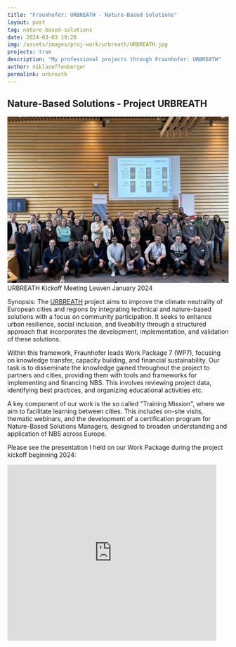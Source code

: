 ```yaml
---
title: "Fraunhofer: URBREATH - Nature-Based Solutions"
layout: post
tag: nature-based-solutions
date: 2024-03-03 19:20
img: /assets/images/proj-work/urbreath/URBREATH.jpg
projects: true
description: "My professional projects through Fraunhofer: URBREATH"
author: niklaseffenberger
permalink: urbreath
---
```





## Nature-Based Solutions - Project URBREATH

![URBREATH Kickoff Meeting Niklas](/assets/images/proj-work/urbreath/URBREATH_consortium.jpg)URBREATH Kickoff Meeting Leuven January 2024

Synopsis: The [URBREATH][1] project aims to improve the climate neutrality of European cities and regions by integrating technical and nature-based solutions with a focus on community participation. It seeks to enhance urban resilience, social inclusion, and liveability through a structured approach that incorporates the development, implementation, and validation of these solutions.

Within this framework, Fraunhofer leads Work Package 7 (WP7), focusing on knowledge transfer, capacity building, and financial sustainability. Our task is to disseminate the knowledge gained throughout the project to partners and cities, providing them with tools and frameworks for implementing and financing NBS. This involves reviewing project data, identifying best practices, and organizing educational activities etc.

A key component of our work is the so called "Training Mission", where we aim to facilitate learning between cities. This includes on-site visits, thematic webinars, and the development of a certification program for Nature-Based Solutions Managers, designed to broaden understanding and application of NBS across Europe.

Please see the presentation I held on our Work Package during the project kickoff beginning 2024:

<iframe src="https://www.slideshare.net/slideshow/embed_code/key/MNb2H0R7LZHCz4?hostedIn=slideshare&page=upload" width="476" height="400" frameborder="0" marginwidth="0" marginheight="0" scrolling="no"></iframe>






[1]: https://cordis.europa.eu/project/id/101139711
